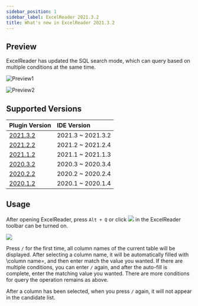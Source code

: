 ```yaml
---
sidebar_position: 1
sidebar_label: ExcelReader 2021.3.2
title: What's new in ExcelReader 2021.3.2
---
```


## Preview 

ExcelReader has updated the SQL search mode, which can query based on multiple conditions at the same time.

![Preview1](https://user-images.githubusercontent.com/28687074/158058906-bf355e85-71cf-475f-9814-5ef5ea98faba.gif)

![Preview2](https://user-images.githubusercontent.com/28687074/158058915-70cec3ec-872c-45a7-aa7d-dd68d735d953.gif)

## Supported Versions

| Plugin Version        | IDE Version                                   |
|:-------------|:----------------------------------------------|
| [2021.3.2](https://plugins.jetbrains.com/plugin/14722-excelreader/versions/stable/162214)  | 2021.3 ~ 2021.3.2 |
| [2021.2.2](https://plugins.jetbrains.com/plugin/14722-excelreader/versions/stable/162213)  | 2021.2 ~ 2021.2.4 |
| [2021.1.2](https://plugins.jetbrains.com/plugin/14722-excelreader/versions/stable/162211)  | 2021.1 ~ 2021.1.3 |
| [2020.3.2](https://plugins.jetbrains.com/plugin/14722-excelreader/versions/stable/162209)  | 2020.3 ~ 2020.3.4 |
| [2020.2.2](https://plugins.jetbrains.com/plugin/14722-excelreader/versions/stable/162208)  | 2020.2 ~ 2020.2.4 |
| [2020.1.2](https://plugins.jetbrains.com/plugin/14722-excelreader/versions/stable/162207)  | 2020.1 ~ 2020.1.4 |

## Usage 

After opening ExcelReader, press `Alt + Q` or click ![](https://user-images.githubusercontent.com/28687074/158059969-51eeb68c-f0f4-44bb-bcd8-e4413c63fca6.svg) 
in the ExcelReader toolbar can be turned on.

![](https://user-images.githubusercontent.com/28687074/158205245-821cb56c-9691-44e2-9448-821b1bd5ec21.png)

Press `/` for the first time, all column names of the current table will be displayed. After selecting a column name, 
it will be automatically filled with \column name=\, and then enter
match the value you wanted. If there are multiple conditions, you can 
enter `/` again, and after the auto-fill is complete, enter the matching value you wanted. 
There are more conditions for query the operation remains as above.

After a column has been selected, when you press `/` again, 
it will not appear in the candidate list.